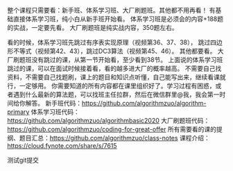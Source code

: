 整个课程只需要看：新手班、体系学习班、大厂刷题班。其他都不用再看！
有基础直接体系学习班，纯小白从新手班开始看。
体系学习班是必须会的内容+188题的实战，一定要先看。
大厂刷题班是纯实战内容，350题左右。

看的时候，体系学习班先跳过有序表实现原理（视频第36、37、38），
跳过四边形不等式（视频第42、43），跳过DC3算法（视频第45、46）。
其他都要看。
大厂刷题班没有跳过的课，从第一节开始看，至少看到38节。
上面说的体系学习班跳过的课，可以在面试时候接着看，看的越多进大厂的概率越高。
不需要自己找资料，不需要自己找题刷，课上的题目和知识点听懂，自己能写出来，继续看课就行，一定够用。
你需要知道的所有内容都在课里组织好了。学习过程有困惑，或者遇到什么最新的算法题，可以找班主任拉群，然后在微信群里@我，我会第一时间给你解答。
新手班代码：https://github.com/algorithmzuo/algorithm-primary
体系学习班代码：https://github.com/algorithmzuo/algorithmbasic2020
大厂刷题班代码：https://github.com/algorithmzuo/coding-for-great-offer
所有需要看的课的提纲、题目汇总：https://github.com/algorithmzuo/class-notes
课程介绍：https://cloud.fynote.com/share/s/7615

测试git提交